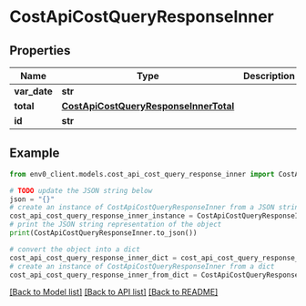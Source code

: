 # CostApiCostQueryResponseInner


## Properties

Name | Type | Description | Notes
------------ | ------------- | ------------- | -------------
**var_date** | **str** |  | [optional] 
**total** | [**CostApiCostQueryResponseInnerTotal**](CostApiCostQueryResponseInnerTotal.md) |  | 
**id** | **str** |  | [optional] 

## Example

```python
from env0_client.models.cost_api_cost_query_response_inner import CostApiCostQueryResponseInner

# TODO update the JSON string below
json = "{}"
# create an instance of CostApiCostQueryResponseInner from a JSON string
cost_api_cost_query_response_inner_instance = CostApiCostQueryResponseInner.from_json(json)
# print the JSON string representation of the object
print(CostApiCostQueryResponseInner.to_json())

# convert the object into a dict
cost_api_cost_query_response_inner_dict = cost_api_cost_query_response_inner_instance.to_dict()
# create an instance of CostApiCostQueryResponseInner from a dict
cost_api_cost_query_response_inner_from_dict = CostApiCostQueryResponseInner.from_dict(cost_api_cost_query_response_inner_dict)
```
[[Back to Model list]](../README.md#documentation-for-models) [[Back to API list]](../README.md#documentation-for-api-endpoints) [[Back to README]](../README.md)


